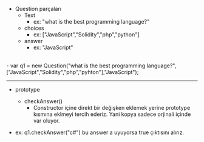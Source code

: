- Question parçaları
  - Text
    - ex: "what is the best programming language?"
  - choices
    - ex: ["JavaScript","Solidity","php","python"]
  - answer
    - ex: "JavaScript"
<br>
- var q1 = new Question("what is the best programming language?",["JavaScript","Solidity","php","pyhton"],"JavaScript");

<hr/>

- prototype
  - checkAnswer()
    - Constructor içine direkt bir değişken eklemek yerine prototype kısmına eklmeyi tercih ederiz. Yani kopya sadece orjinali içinde var oluyor.

- ex: q1.checkAnswer("c#") bu answer a uyuyorsa true çıktısını alırız. 
